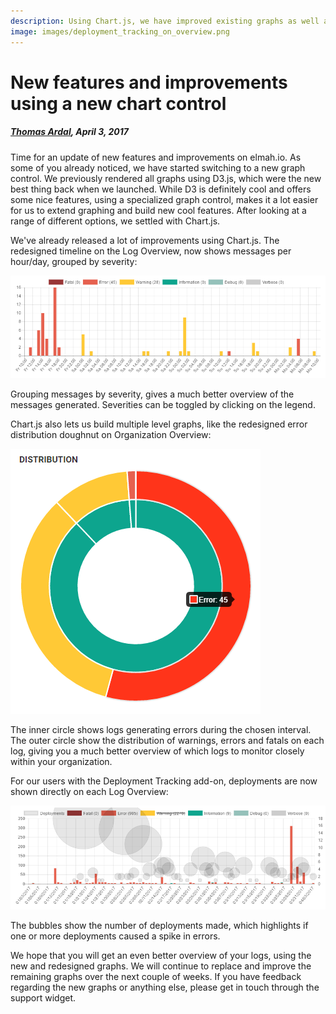 ```yaml
---
description: Using Chart.js, we have improved existing graphs as well as created entirely new visualization on the various dashboards on elmah.io
image: images/deployment_tracking_on_overview.png
---
```


# New features and improvements using a new chart control

##### [Thomas Ardal](http://elmah.io/about/), April 3, 2017

Time for an update of new features and improvements on elmah.io. As some of you already noticed, we have started switching to a new graph control. We previously rendered all graphs using D3.js, which were the new best thing back when we launched. While D3 is definitely cool and offers some nice features, using a specialized graph control, makes it a lot easier for us to extend graphing and build new cool features. After looking at a range of different options, we settled with Chart.js.

We've already released a lot of improvements using Chart.js. The redesigned timeline on the Log Overview, now shows messages per hour/day, grouped by severity:

![Overview graph stacked by severity](images/overview_graph_with_severities.png)

Grouping messages by severity, gives a much better overview of the messages generated. Severities can be toggled by clicking on the legend.

Chart.js also lets us build multiple level graphs, like the redesigned error distribution doughnut on Organization Overview:

![Error distribution graph](images/error_distribution_graph.png)

The inner circle shows logs generating errors during the chosen interval. The outer circle show the distribution of warnings, errors and fatals on each log, giving you a much better overview of which logs to monitor closely within your organization.

For our users with the Deployment Tracking add-on, deployments are now shown directly on each Log Overview:

![Deployment Tracking on Log Overview](images/deployment_tracking_on_overview.png)

The bubbles show the number of deployments made, which highlights if one or more deployments caused a spike in errors.

We hope that you will get an even better overview of your logs, using the new and redesigned graphs. We will continue to replace and improve the remaining graphs over the next couple of weeks. If you have feedback regarding the new graphs or anything else, please get in touch through the support widget.
